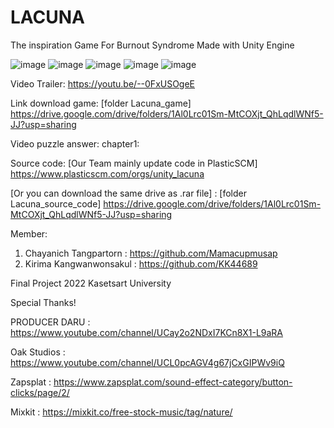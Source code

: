 # LACUNA
The inspiration Game For Burnout Syndrome
Made with Unity Engine

![image](https://user-images.githubusercontent.com/61814979/157801350-00633842-ad14-4d55-84e6-416b32241c5d.png)
![image](https://user-images.githubusercontent.com/61814979/157801357-fb7b324e-c452-41d4-adec-b9d940a71c4d.png)
![image](https://user-images.githubusercontent.com/61814979/157801366-5f88cc69-fe28-4b6a-adb5-41800de44182.png)
![image](https://user-images.githubusercontent.com/61814979/157801373-a9e1b493-1538-4b3f-b7fe-1d8df514e51a.png)
![image](https://user-images.githubusercontent.com/61814979/157801390-5b8a148b-8085-40d6-bbd9-799d0c1d3544.png)


Video Trailer:
https://youtu.be/--0FxUSOgeE


Link download game: [folder Lacuna_game]
https://drive.google.com/drive/folders/1Al0Lrc01Sm-MtCOXjt_QhLqdlWNf5-JJ?usp=sharing



Video puzzle answer:
chapter1:



Source code:
[Our Team mainly update code in PlasticSCM]
https://www.plasticscm.com/orgs/unity_lacuna

[Or you can download the same drive as .rar file] : [folder Lacuna_source_code]
https://drive.google.com/drive/folders/1Al0Lrc01Sm-MtCOXjt_QhLqdlWNf5-JJ?usp=sharing



Member:
1. Chayanich Tangpartorn : https://github.com/Mamacupmusap
2. Kirima Kangwanwonsakul : https://github.com/KK44689


Final Project 2022
Kasetsart University


Special Thanks!

PRODUCER DARU : https://www.youtube.com/channel/UCay2o2NDxI7KCn8X1-L9aRA

Oak Studios : https://www.youtube.com/channel/UCL0pcAGV4g67jCxGIPWv9iQ

Zapsplat : https://www.zapsplat.com/sound-effect-category/button-clicks/page/2/

Mixkit : https://mixkit.co/free-stock-music/tag/nature/
